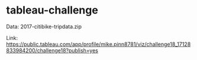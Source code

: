 # tableau-challenge

Data:  2017-citibike-tripdata.zip

Link: https://public.tableau.com/app/profile/mike.pinn8781/viz/challenge18_17128833984200/challenge18?publish=yes
